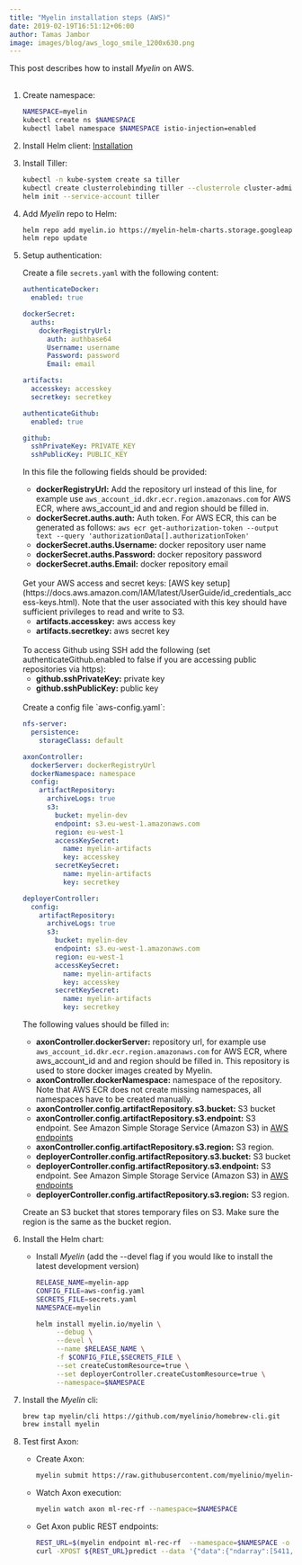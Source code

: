 ```yaml
---
title: "Myelin installation steps (AWS)"
date: 2019-02-19T16:51:12+06:00
author: Tamas Jambor
image: images/blog/aws_logo_smile_1200x630.png
---
```


This post describes how to install *Myelin* on AWS.
<br><br>

<!--more-->

1. Create namespace:

    ```bash
    NAMESPACE=myelin
    kubectl create ns $NAMESPACE
    kubectl label namespace $NAMESPACE istio-injection=enabled
    ```

2. Install Helm client: [Installation](https://github.com/helm/helm/blob/master/docs/install.md)

3. Install Tiller:

    ```bash
    kubectl -n kube-system create sa tiller
    kubectl create clusterrolebinding tiller --clusterrole cluster-admin --serviceaccount=kube-system:tiller
    helm init --service-account tiller
    ```

4. Add *Myelin* repo to Helm:

    ```bash
    helm repo add myelin.io https://myelin-helm-charts.storage.googleapis.com/
    helm repo update
    ```

5. Setup authentication:
    
    Create a file `secrets.yaml` with the following content:

    ```yaml
    authenticateDocker:
      enabled: true

    dockerSecret:
      auths:
        dockerRegistryUrl:
          auth: authbase64
          Username: username
          Password: password
          Email: email
    
    artifacts:
      accesskey: accesskey
      secretkey: secretkey

    authenticateGithub:
      enabled: true
    
    github:
      sshPrivateKey: PRIVATE_KEY
      sshPublicKey: PUBLIC_KEY
    ```

    In this file the following fields should be provided:
    
    - **dockerRegistryUrl:** Add the repository url instead of this line, 
    for example use `aws_account_id.dkr.ecr.region.amazonaws.com` for AWS ECR, 
    where aws_account_id and and region should be filled in.
    - **dockerSecret.auths.auth:** Auth token. For AWS ECR, this can be generated as follows: `aws ecr get-authorization-token --output text --query 'authorizationData[].authorizationToken'`
    - **dockerSecret.auths.Username:** docker repository user name
    - **dockerSecret.auths.Password:** docker repository password
    - **dockerSecret.auths.Email:** docker repository email

    <br/>
    Get your AWS access and secret keys: [AWS key setup](https://docs.aws.amazon.com/IAM/latest/UserGuide/id_credentials_access-keys.html).
    Note that the user associated with this key should have sufficient privileges to read and write to S3.
     
    - **artifacts.accesskey:** aws access key
    - **artifacts.secretkey:** aws secret key

    <br/>
    To access Github using SSH add the following (set authenticateGithub.enabled to false if you are accessing public repositories
     via https):
    
    - **github.sshPrivateKey:** private key
    - **github.sshPublicKey:** public key

    <br/>
    Create a config file `aws-config.yaml`:

    ```yaml
    nfs-server:
      persistence:
        storageClass: default
    
    axonController:
      dockerServer: dockerRegistryUrl
      dockerNamespace: namespace
      config:
        artifactRepository:
          archiveLogs: true
          s3:
            bucket: myelin-dev
            endpoint: s3.eu-west-1.amazonaws.com
            region: eu-west-1
            accessKeySecret:
              name: myelin-artifacts
              key: accesskey
            secretKeySecret:
              name: myelin-artifacts
              key: secretkey
    
    deployerController:
      config:
        artifactRepository:
          archiveLogs: true
          s3:
            bucket: myelin-dev
            endpoint: s3.eu-west-1.amazonaws.com
            region: eu-west-1
            accessKeySecret:
              name: myelin-artifacts
              key: accesskey
            secretKeySecret:
              name: myelin-artifacts
              key: secretkey
    ```
    
    The following values should be filled in:
    
    - **axonController.dockerServer:** repository url, for example use `aws_account_id.dkr.ecr.region.amazonaws.com` for AWS ECR, 
    where aws_account_id and and region should be filled in. This repository is used to store docker images created by Myelin.
    - **axonController.dockerNamespace:** namespace of the repository. Note
    that AWS ECR does not create missing namespaces, all namespaces have to be created manually.
    - **axonController.config.artifactRepository.s3.bucket:** S3 bucket
    - **axonController.config.artifactRepository.s3.endpoint:** S3 endpoint. See Amazon Simple Storage Service (Amazon S3) in [AWS endpoints](https://docs.aws.amazon.com/general/latest/gr/rande.html#s3_region)
    - **axonController.config.artifactRepository.s3.region:** S3 region.
    - **deployerController.config.artifactRepository.s3.bucket:** S3 bucket
    - **deployerController.config.artifactRepository.s3.endpoint:** S3 endpoint. See Amazon Simple Storage Service (Amazon S3) in [AWS endpoints](https://docs.aws.amazon.com/general/latest/gr/rande.html#s3_region)
    - **deployerController.config.artifactRepository.s3.region:** S3 region.

    Create an S3 bucket that stores temporary files on S3. Make sure the region is the same as the bucket region.

6. Install the Helm chart:

    - Install *Myelin* (add the --devel flag if you would like to install the latest development version)

        ```bash
        RELEASE_NAME=myelin-app
        CONFIG_FILE=aws-config.yaml
        SECRETS_FILE=secrets.yaml
        NAMESPACE=myelin
        
        helm install myelin.io/myelin \
             --debug \
             --devel \
             --name $RELEASE_NAME \
             -f $CONFIG_FILE,$SECRETS_FILE \
             --set createCustomResource=true \
             --set deployerController.createCustomResource=true \
             --namespace=$NAMESPACE
        ```

7. Install the *Myelin* cli:

    ```bash
    brew tap myelin/cli https://github.com/myelinio/homebrew-cli.git
    brew install myelin
    ```

8. Test first Axon:
    - Create Axon:

        ```bash
        myelin submit https://raw.githubusercontent.com/myelinio/myelin-examples/master/recommender_rf_demo/recommender-demo.yaml --namespace=$NAMESPACE
        ```
    - Watch Axon execution:

        ```bash
        myelin watch axon ml-rec-rf --namespace=$NAMESPACE
        ```
    - Get Axon public REST endpoints:

        ```bash
        REST_URL=$(myelin endpoint ml-rec-rf  --namespace=$NAMESPACE -o json | jq -r '.fixedUrl')
        curl -XPOST ${REST_URL}predict --data '{"data":{"ndarray":[5411, 5439]}}'
        ```